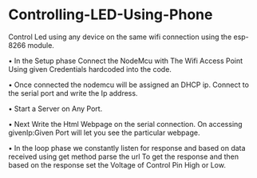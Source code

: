 # Controlling-LED-Using-Phone
Control Led using any device on the same wifi connection using the esp-8266 module.

• In the Setup phase Connect the NodeMcu with The Wifi Access Point Using given Credentials
hardcoded into the code.

• Once connected the nodemcu will be assigned an DHCP ip. Connect to the serial port and write the Ip
address.

• Start a Server on Any Port.

• Next Write the Html Webpage on the serial connection. On accessing givenIp:Given Port will let you see
the particular webpage.

• In the loop phase we constantly listen for response and based on data received using get method parse the
url To get the response and then based on the response set the Voltage of Control Pin High or Low.
